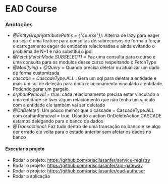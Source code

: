 # EAD Course

### Anotações

- *@EntityGraph(attributePaths = {"course"})*: Alterna de lazy para eager ou seja é uma feature para consultas de subrecursos 
de forma a forçar o carregamento eager de entidades relacionadas e ainda evitando o problema de N+1 e não substitui o jpql
- *@Fetch(FetchMode.SUBSELECT)* = Faz uma consulta para o curso e uma consulta para os modulos desse curso respeitando o FetchType
- *@Modifying + @Query* = Quando precisa deletar ou atualizar um dado de forma customizada 
- *cascade = CascadeType.ALL* : Gera um sql para deletar a entidade e mais um sql de deleção para cada relacionamento vinculado a entidade. Podendo gerar um gargalo.
- *orphanRemoval = true*: cada relacionamento precisa estar vinculado a uma entidade se tiver algum relaciomento que não tenha um vinculo com a entidade ele também vai ser deletado
- *@OnDelete()*: Um pouco melhor que o cascade = CascadeType.ALL com orphanRemoval = true. Usando a action OnDeleteAction.CASCADE estamos delegando para o banco de dados
- *@Transactional*: Faz tudo dentro de uma transação no banco e se algo der errado ele volta para o estado anterior sem afetar os dados no banco 


#### Executar o projeto

- Rodar o projeto: https://github.com/priscilasanfer/service-registry
- Rodar o projeto: https://github.com/priscilasanfer/api-gateway
- Rodar o projeto: https://github.com/priscilasanfer/ead-authuser
- Rodar a aplicação